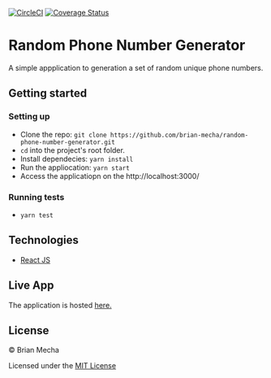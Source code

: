 [![CircleCI](https://circleci.com/gh/brian-mecha/random-phone-number-generator/tree/master.svg?style=svg)](https://circleci.com/gh/brian-mecha/random-phone-number-generator/tree/master) [![Coverage Status](https://coveralls.io/repos/github/brian-mecha/random-phone-number-generator/badge.svg?branch=master)](https://coveralls.io/github/brian-mecha/random-phone-number-generator?branch=master)

# Random Phone Number Generator
A simple appplication to generation a set of random unique phone numbers.
## Getting started

### Setting up
- Clone the repo: `git clone https://github.com/brian-mecha/random-phone-number-generator.git`
- `cd` into the project's root folder.
- Install dependecies: `yarn install`
- Run the appliocation: `yarn start`
- Access the applicatiopn on the http://localhost:3000/

### Running tests
- `yarn test`

## Technologies
- [React JS](https://reactjs.org/)

## Live App
The application is hosted [here.](https://phonenumbergenerator.herokuapp.com/)

## License
&copy; Brian Mecha

Licensed under the [MIT License](https://github.com/iverenshaguy/random-phone-number-generator/blob/develop/LICENSE)
